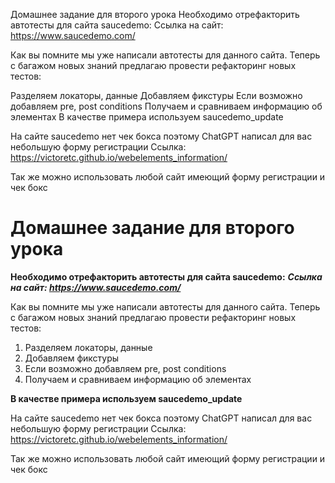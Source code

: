 Домашнее задание для второго урока
Необходимо отрефакторить автотесты для сайта saucedemo: Ссылка на сайт: https://www.saucedemo.com/

Как вы помните мы уже написали автотесты для данного сайта. Теперь с багажом новых знаний предлагаю провести рефакторинг новых тестов:

Разделяем локаторы, данные
Добавляем фикстуры
Если возможно добавляем pre, post conditions
Получаем и сравниваем информацию об элементах
В качестве примера используем saucedemo_update

На сайте saucedemo нет чек бокса поэтому ChatGPT написал для вас небольшую форму регистрации Ссылка: https://victoretc.github.io/webelements_information/

Так же можно использовать любой сайт имеющий форму регистрации и чек бокс
# Домашнее задание для второго урока 

**Необходимо отрефакторить автотесты для сайта saucedemo:**
***Ссылка на сайт: https://www.saucedemo.com/***

Как вы помните мы уже написали автотесты для данного сайта. Теперь с багажом новых знаний предлагаю провести рефакторинг новых тестов: 
1. Разделяем локаторы, данные 
2. Добавляем фикстуры
3. Если возможно добавляем pre, post conditions 
4. Получаем и сравниваем информацию об элементах 

**В качестве примера используем saucedemo_update**

На сайте saucedemo нет чек бокса поэтому ChatGPT написал для вас небольшую форму регистрации 
Ссылка: https://victoretc.github.io/webelements_information/ 

Так же можно использовать любой сайт имеющий форму регистрации и чек бокс